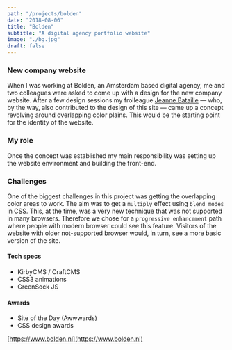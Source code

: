 ```yaml
---
path: "/projects/bolden"
date: "2018-08-06"
title: "Bolden"
subtitle: "A digital agency portfolio website"
image: "./bg.jpg"
draft: false
---
```


### New company website
When I was working at Bolden, an Amsterdam based digital agency, me and two colleagues were asked to come up with a design for the new company website. After a few design sessions my frolleague [Jeanne Bataille](http://jeannebataille.com) — who, by the way, also contributed to the design of this site — came up a concept revolving around overlapping color plains. This would be the starting point for the identity of the website.

### My role
Once the concept was established my main responsibility was setting up the website environment and building the front-end.

### Challenges
One of the biggest challenges in this project was getting the overlapping color areas to work. The aim was to get a `multiply` effect using `blend modes` in CSS. This, at the time, was a very new technique that was not supported in many browsers. Therefore we chose for a `progressive enhancement` path where people with modern browser could see this feature. Visitors of the website with older not-supported browser would, in turn, see a more basic version of the site.

#### Tech specs
- KirbyCMS / CraftCMS
- CSS3 animations
- GreenSock JS

#### Awards
- Site of the Day (Awwwards)
- CSS design awards


[https://www.bolden.nl](https://www.bolden.nl)
